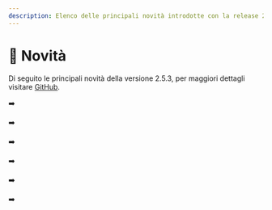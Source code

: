 ```yaml
---
description: Elenco delle principali novità introdotte con la release 2.5.3.
---
```


# 📣 Novità

Di seguito le principali novità della versione 2.5.3, per maggiori dettagli visitare [GitHub](https://github.com/devcode-it/openstamanager).

➡️&#x20;

➡️&#x20;

➡️&#x20;

➡️&#x20;

➡️&#x20;

➡️&#x20;

